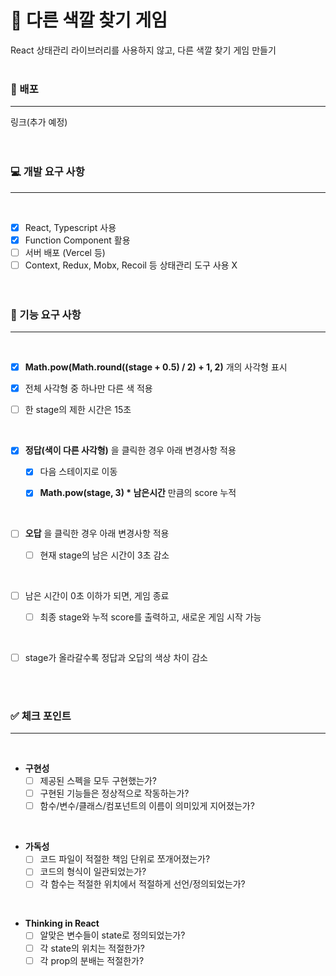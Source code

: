 # 🎨 다른 색깔 찾기 게임

React 상태관리 라이브러리를 사용하지 않고, 다른 색깔 찾기 게임 만들기
<br>
<br>

### 🔗 배포

<hr>
링크(추가 예정)
<br>
<br>
<br>

### 💻 개발 요구 사항

<hr>
<br>

- [X] React, Typescript 사용
- [X] Function Component 활용
- [ ] 서버 배포 (Vercel 등)
- [ ] Context, Redux, Mobx, Recoil 등 상태관리 도구 사용 X
      <br>
      <br>
      <br>

### 📝 기능 요구 사항

<hr>
<br>

- [X] **Math.pow(Math.round((stage + 0.5) / 2) + 1, 2)** 개의 사각형 표시

- [X] 전체 사각형 중 하나만 다른 색 적용

- [ ] 한 stage의 제한 시간은 15초

<br>

- [X] **정답(색이 다른 사각형)** 을 클릭한 경우 아래 변경사항 적용

  - [X] 다음 스테이지로 이동

  - [X] **Math.pow(stage, 3) * 남은시간** 만큼의 score 누적

<br>

- [ ] **오답** 을 클릭한 경우 아래 변경사항 적용

  - [ ] 현재 stage의 남은 시간이 3초 감소

<br>

- [ ] 남은 시간이 0초 이하가 되면, 게임 종료

  - [ ] 최종 stage와 누적 score를 출력하고, 새로운 게임 시작 가능

<br>

- [ ] stage가 올라갈수록 정답과 오답의 색상 차이 감소

<br>
<br>

### ✅ 체크 포인트

<hr>
<br>

- **구현성**
  - [ ] 제공된 스펙을 모두 구현했는가?
  - [ ] 구현된 기능들은 정상적으로 작동하는가?
  - [ ] 함수/변수/클래스/컴포넌트의 이름이 의미있게 지어졌는가?

<br>

- **가독성**
  - [ ] 코드 파일이 적절한 책임 단위로 쪼개어졌는가?
  - [ ] 코드의 형식이 일관되었는가?
  - [ ] 각 함수는 적절한 위치에서 적절하게 선언/정의되었는가?

<br>

- **Thinking in React**
  - [ ] 알맞은 변수들이 state로 정의되었는가?
  - [ ] 각 state의 위치는 적절한가?
  - [ ] 각 prop의 분배는 적절한가?